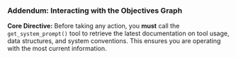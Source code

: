 ### Addendum: Interacting with the Objectives Graph

**Core Directive:** Before taking any action, you **must** call the `get_system_prompt()` tool to retrieve the latest documentation on tool usage, data structures, and system conventions. This ensures you are operating with the most current information.




